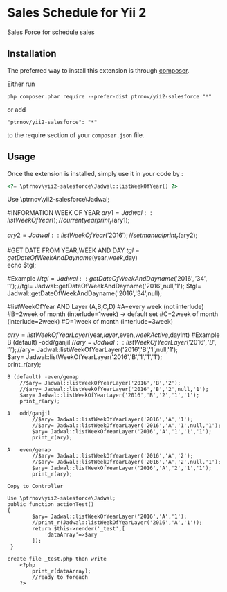 Sales Schedule for Yii 2
=======================

Sales Force for schedule sales 

Installation
------------

The preferred way to install this extension is through [composer](http://getcomposer.org/download/).

Either run

```
php composer.phar require --prefer-dist ptrnov/yii2-salesforce "*"
```

or add

```
"ptrnov/yii2-salesforce": "*"
```

to the require section of your `composer.json` file.


Usage
-----

Once the extension is installed, simply use it in your code by  :

```php
<?= \ptrnov\yii2-salesforce\Jadwal::listWeekOfYear() ?>
```

Use \ptrnov\yii2-salesforce\Jadwal;

#INFORMATION WEEK OF YEAR
$ary1=Jadwal::listWeekOfYear();				//current year
print_r($ary1);

$ary2=Jadwal::listWeekOfYear('2016');		//set manual
print_r($ary2);

#GET DATE FROM  YEAR,WEEK AND DAY
$tgl=getDateOfWeekAndDayname($year,$week,$day)	
echo $tgl;

#Example
//$tgl= Jadwal::getDateOfWeekAndDayname('2016','34','1');
//$tgl= Jadwal::getDateOfWeekAndDayname('2016',null,'1');
$tgl= Jadwal::getDateOfWeekAndDayname('2016','34',null);

#listWeekOfYear AND Layer (A,B,C,D)
#A=every week	  (not interlude)
#B=2week of month (interlude=1week) -> default set
#C=2week of month (interlude=2week)
#D=1week of month (interlude=3week)

$arry=listWeekOfYearLayer($year,$layer,$even,$weekActive,$dayInt)
#Example 
	B (default) -odd/ganjil	
		//$ary= Jadwal::listWeekOfYearLayer('2016','B','1');	
		//$ary= Jadwal::listWeekOfYearLayer('2016','B','1',null,'1');		
		$ary= Jadwal::listWeekOfYearLayer('2016','B','1','1','1');		
		print_r(ary);
	
	B (default) -even/genap
		//$ary= Jadwal::listWeekOfYearLayer('2016','B','2');		
		//$ary= Jadwal::listWeekOfYearLayer('2016','B','2',null,'1');		
		$ary= Jadwal::listWeekOfYearLayer('2016','B','2','1','1');		
		print_r(ary);
		
	A	odd/ganjil	
			//$ary= Jadwal::listWeekOfYearLayer('2016','A','1');		
			//$ary= Jadwal::listWeekOfYearLayer('2016','A','1',null,'1');		
			$ary= Jadwal::listWeekOfYearLayer('2016','A','1','1','1');	
			print_r(ary);
	
	A	even/genap
			//$ary= Jadwal::listWeekOfYearLayer('2016','A','2');
			//$ary= Jadwal::listWeekOfYearLayer('2016','A','2',null,'1');		
			$ary= Jadwal::listWeekOfYearLayer('2016','A','2','1','1');	
			print_r(ary);
			
	Copy to Controller
	
	Use \ptrnov\yii2-salesforce\Jadwal;
	public function actionTest()
    {
			$ary= Jadwal::listWeekOfYearLayer('2016','A','1');
			//print_r(Jadwal::listWeekOfYearLayer('2016','A','1'));
			return $this->render('_test',[
				'dataArray'=>$ary
			]);
     }		
		
	create file _test.php then write
		<?php 
			print_r(dataArray);
			//ready to foreach
		?>
	
		
